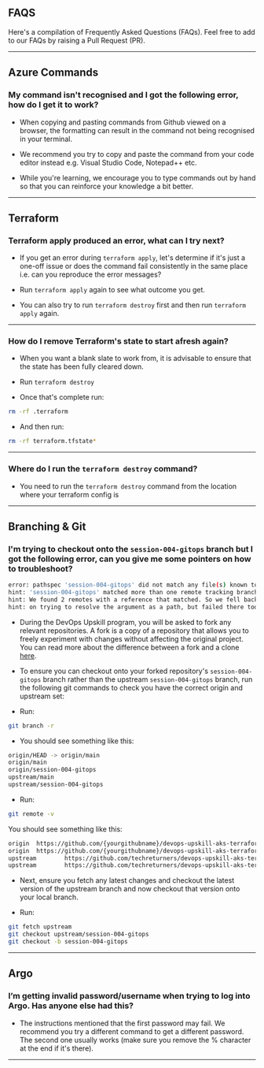 ## FAQS

Here's a compilation of Frequently Asked Questions (FAQs). Feel free to add to our FAQs by raising a Pull Request (PR).

---

## Azure Commands

### My command isn't recognised and I got the following error, how do I get it to work?

- When copying and pasting commands from Github viewed on a browser, the formatting can result in the command not being recognised in your terminal.

- We recommend you try to copy and paste the command from your code editor instead e.g. Visual Studio Code, Notepad++ etc.

- While you're learning, we encourage you to type commands out by hand so that you can reinforce your knowledge a bit better.

---

## Terraform

### Terraform apply produced an error, what can I try next?

- If you get an error during `terraform apply`, let's determine if it's just a one-off issue or does the command fail consistently in the same place i.e. can you reproduce the error messages?

- Run `terraform apply` again to see what outcome you get.

- You can also try to run `terraform destroy` first and then run `terraform apply` again.

---

### How do I remove Terraform's state to start afresh again?

- When you want a blank slate to work from, it is advisable to ensure that the state has been fully cleared down.

- Run `terraform destroy`

- Once that's complete run:

```bash
rm -rf .terraform
```
- And then run:

```bash
rm -rf terraform.tfstate*
```

---

### Where do I run the `terraform destroy` command?

- You need to run the `terraform destroy` command from the location where your terraform config is

---

## Branching & Git

### I'm trying to checkout onto the `session-004-gitops` branch but I got the following error, can you give me some pointers on how to troubleshoot?

```bash
error: pathspec 'session-004-gitops' did not match any file(s) known to git
hint: 'session-004-gitops' matched more than one remote tracking branch.
hint: We found 2 remotes with a reference that matched. So we fell back
hint: on trying to resolve the argument as a path, but failed there too!
```

- During the DevOps Upskill program, you will be asked to fork any relevant repositories. A fork is a copy of a repository that allows you to freely experiment with changes without affecting the original project. You can read more about the difference between a fork and a clone [here](https://github.community/t/the-difference-between-forking-and-cloning-a-repository/10189).

- To ensure you can checkout onto your forked repository's `session-004-gitops` branch rather than the upstream `session-004-gitops` branch, run the following git commands to check you have the correct origin and upstream set:

- Run:

```bash
git branch -r
```

- You should see something like this:

```bash
origin/HEAD -> origin/main
origin/main
origin/session-004-gitops
upstream/main
upstream/session-004-gitops
```

- Run:

```bash
git remote -v
```

You should see something like this:

```bash
origin  https://github.com/{yourgithubname}/devops-upskill-aks-terraform.git (fetch)
origin  https://github.com/{yourgithubname}/devops-upskill-aks-terraform.git (push)
upstream        https://github.com/techreturners/devops-upskill-aks-terraform.git (fetch)
upstream        https://github.com/techreturners/devops-upskill-aks-terraform.git (push)
```

- Next, ensure you fetch any latest changes and checkout the latest version of the upstream branch and now checkout that version onto your local branch.

- Run:

```bash
git fetch upstream
git checkout upstream/session-004-gitops
git checkout -b session-004-gitops
```

---

## Argo

### I’m getting invalid password/username when trying to log into Argo. Has anyone else had this?

- The instructions mentioned that the first password may fail. We recommend you try a different command to get a different password. The second one usually works (make sure you remove the % character at the end if it's there).

---
